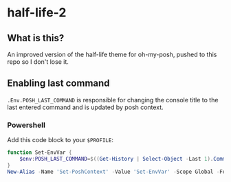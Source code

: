 # half-life-2

## What is this?

An improved version of the half-life theme for oh-my-posh, pushed to this repo so I don't lose it.

## Enabling last command

`.Env.POSH_LAST_COMMAND` is responsible for changing the console title to the last entered command and is updated by posh context.

### Powershell

Add this code block to your `$PROFILE`:

```ps1
function Set-EnvVar {
    $env:POSH_LAST_COMMAND=$((Get-History | Select-Object -Last 1).CommandLine)
}
New-Alias -Name 'Set-PoshContext' -Value 'Set-EnvVar' -Scope Global -Force
```
